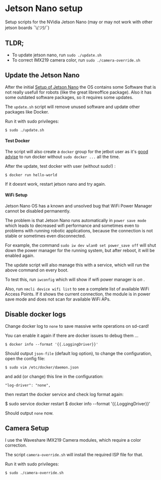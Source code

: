 # Jetson Nano setup

Setup scripts for the NVidia Jetson Nano (may or may not work with other jetson boards ¯\\_(ツ)_/¯)

## TLDR;

- To update jetson nano, run `sudo ./update.sh`
- To correct IMX219 camera color, run `sudo ./camera-override.sh`

## Update the Jetson Nano

After the initial [Setup of Jetson Nano](https://developer.nvidia.com/embedded/learn/get-started-jetson-nano-devkit#setup) the OS contains some Software that is not really usefull for robots (like the great libreoffice package). Also it has some outdated software packages, so it requires some updates.

The `update.sh` script will remove unused software and update other packages like Docker.

Run it with sudo privileges:

```
$ sudo ./update.sh
```

#### Test Docker

The script will also create a `docker` group for the jetbot user as it's [good advise](https://docs.docker.com/engine/install/linux-postinstall/) to run docker without `sudo docker ...` all the time.

After the update, test docker with user (without sudo!) :

`$ docker run hello-world`

If it doesnt work, restart jetson nano and try again.

#### WiFi Setup

Jetson Nano OS has a known and unsolved bug that WiFi Power Manager cannot be disabled permanently.

The problem is that Jetson Nano runs automatically in `power save mode` which leads to decreased wifi performance and sometimes even to problems with running robotic applications, because the connection is not stable or sometimes even disconnected.

For example, the command `sudo iw dev wlan0 set power_save off` will shut down the power manager for the running system, but after reboot, it will be enabled again.

The update script will also manage this with a service, which will run the above command on every boot.

To test this, run `iwconfig` which will show if wifi power manager is _on_ .

Also, run `nmcli device wifi list` to see a complete list of available WiFi Access Points. If it shows the current connection, the module is in power save mode and does not scan for available WiFi APs.

## Disable docker logs

Change docker log to `none` to save massive write operations on sd-card!

You can enable it again if there are docker issues to debug them ...

`$ docker info --format '{{.LoggingDriver}}'`

Should output `json-file` (default log option), to change the configuration, open the config file:

`$ sudo vim /etc/docker/daemon.json`

and add (or change) this line in the configuration:

`"log-driver": "none",`

then restart the docker service and check log format again:

$ sudo service docker restart
$ docker info --format '{{.LoggingDriver}}'

Should output `none` now.

## Camera Setup

I use the Waveshare IMX219 Camera modules, which require a color correction.

The script `camera-override.sh` will install the required ISP file for that.

Run it with sudo privileges:

```
$ sudo ./camera-override.sh
```


